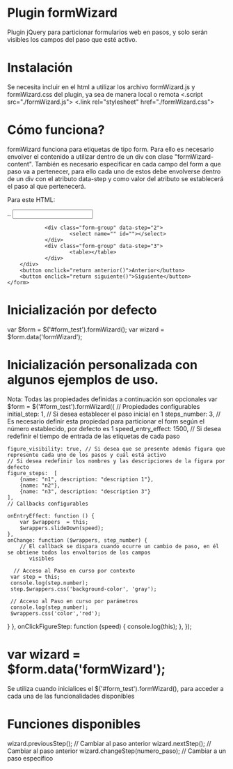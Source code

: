 # Plugin formWizard
Plugin jQuery para particionar formularios web en pasos, y solo serán visibles los campos del paso que esté activo.

# Instalación
 Se necesita incluir en el html a utilizar los archivo formWizard.js y formWizard.css del plugin, ya sea de manera local o remota
<.script src="./formWizard.js"></script> 
<.link rel="stylesheet" href="./formWizard.css">

# Cómo funciona?
formWizard funciona para etiquetas de tipo form. Para ello es necesario envolver el contenido a utilizar dentro de un div
con clase "formWizard-content". También es necesario especificar en cada campo del form a que paso va a pertenecer, para ello 
cada uno de estos debe envolverse dentro de un div con el atributo data-step y como valor del atributo se establecerá el paso al 
que pertenecerá.

Para este HTML:
 <form id="form_test">
        <div class="formWizard-content" >
                <div class="form-group" data-step="1">
                        <label>..</label>
                        <input type="text">         
                </div>
                    
                <div class="form-group" data-step="2">
                        <select name="" id=""></select>
                </div>
                <div class="form-group" data-step="3">
                        <table></table>
                </div>
        </div>
        <button onclick="return anterior()">Anterior</button>
        <button onclick="return siguiente()">Siguiente</button>
    </form>
    
# Inicialización por defecto
 var $form = $('#form_test').formWizard();
 var wizard = $form.data('formWizard');
 
# Inicialización personalizada con algunos ejemplos de uso.
Nota: Todas las propiedades definidas a continuación son opcionales
 var $form = $('#form_test').formWizard({
    // Propiedades configurables
    initial_step: 1, // Si desea establecer el paso inicial en 1
    steps_number: 3, // Es necesario definir esta propiedad para particionar el form según el número establecido, por defecto es 1
    speed_entry_effect: 1500, // Si desea redefinir el tiempo de entrada de las etiquetas de cada paso
    
    figure_visibility: true, // Si desea que se presente además figura que represente cada uno de los pasos y cuál está activo
    // Si desea redefinir los nombres y las descripciones de la figura por defecto
    figure_steps:  [
        {name: "n1", description: "description 1"},
        {name: "n2"},
        {name: "n3", description: "description 3"}
    ],
    // Callbacks configurables
    
    onEntryEffect: function () {
        var $wrappers  = this;
        $wrappers.slideDown(speed);
    },
    onChange: function ($wrappers, step_number) {
        // El callback se dispara cuando ocurre un cambio de paso, en él se obtiene todos los envoltorios de los campos
           visibles
      
      // Acceso al Paso en curso por contexto
     var step = this;
     console.log(step.number);
     step.$wrappers.css('background-color', 'gray');
     
     // Acceso al Paso en curso por parámetros
     console.log(step_number);
     $wrappers.css('color','red');
}
    },
    onClickFigureStep: function (speed) {
        console.log(this);
    },
});

# var wizard = $form.data('formWizard');
Se utiliza cuando inicialices el $('#form_test').formWizard(), para acceder a cada una de las funcionalidades disponibles

# Funciones disponibles
  wizard.previousStep(); // Cambiar al paso anterior
  wizard.nextStep(); // Cambiar al paso anterior
  wizard.changeStep(numero_paso); // Cambiar a  un paso específico
 
